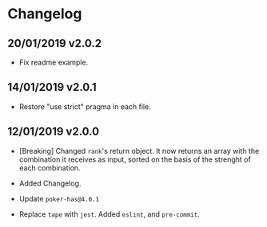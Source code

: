 # Changelog

## 20/01/2019 v2.0.2

* Fix readme example.

## 14/01/2019 v2.0.1

* Restore "use strict" pragma in each file.

## 12/01/2019 v2.0.0

* [Breaking] Changed `rank`'s return object. It now returns an array with the combination it receives as input, sorted on the basis of the strenght of each combination.

* Added Changelog.

* Update `poker-has@4.0.1`

* Replace `tape` with `jest`. Added `eslint`, and `pre-commit`.
